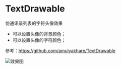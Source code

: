 # TextDrawable
仿通讯录列表的字符头像效果

- 可以设置头像的背景颜色；
- 可以设置头像的字符颜色；

参考：https://github.com/amulyakhare/TextDrawable

![效果图](https://github.com/pengzhenjin/TextDrawable/blob/master/snapshot/1.gif)
